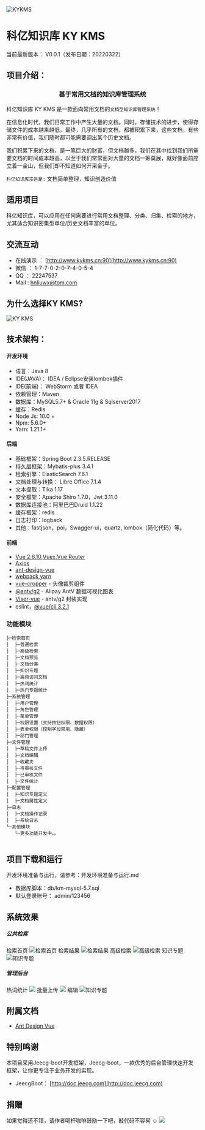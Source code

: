 
![KYKMS](./Docs/Pics/logo_keyi.png "科亿文档知识库管理系统")

科亿知识库 KY KMS
===============
当前最新版本： V0.0.1（发布日期：20220322）

项目介绍：
-----------------------------------

<h3 align="center">基于常用文档的知识库管理系统</h3>

科亿知识库 KY KMS 是一款面向常用文档的`文档型知识库管理系统`！

在信息化时代，我们日常工作中产生大量的文档。同时，存储技术的进步，使得存储文件的成本越来越低。最终，几乎所有的文档，都被积累下来，这些文档，有些非常有价值，我们随时都可能需要调出某个历史文档。

我们积累下来的文档，是一笔巨大的财富，但文档越多，我们在其中找到我们所需要文档的时间成本越高，以至于我们常常面对大量的文档一筹莫展，就好像面前座立着一金山，但我们却不知道如何开采金子。

`科亿知识库宗旨是:` 文档简单整理，知识创造价值


适用项目
-----------------------------------
科亿知识库，可以应用在任何需要进行常用文档整理、分类、归集、检索的地方，尤其适合知识密集型单位/历史文档丰富的单位。




交流互动
-----------------------------------

- 在线演示 ：  [http://www.kykms.cn:90](http://www.kykms.cn:90)
- 微信 ：  1-7-7-0-2-0-7-4-0-5-4
- QQ ： 22247537
- Mail : hnliuwx@tom.com

为什么选择KY KMS?
-----------------------------------
![KY KMS](./Docs/Pics/advantage_kms.png)
 

技术架构：
-----------------------------------
#### 开发环境
- 语言：Java 8
- IDE(JAVA)： IDEA / Eclipse安装lombok插件 
- IDE(前端)： WebStorm 或者 IDEA
- 依赖管理：Maven
- 数据库：MySQL5.7+  &  Oracle 11g & Sqlserver2017
- 缓存：Redis
- Node Js: 10.0 +
- Npm: 5.6.0+
- Yarn: 1.21.1+ 

#### 后端
- 基础框架：Spring Boot 2.3.5.RELEASE
- 持久层框架：Mybatis-plus 3.4.1
- 检索引擎：ElasticSearch 7.6.1
- 文档处理与转换： Libre Office 7.1.4
- 文本提取：Tika 1.17
- 安全框架：Apache Shiro 1.7.0，Jwt 3.11.0  
- 数据库连接池：阿里巴巴Druid 1.1.22 
- 缓存框架：redis 
- 日志打印：logback 
- 其他：fastjson，poi，Swagger-ui，quartz, lombok（简化代码）等。


#### 前端
 
- [Vue 2.6.10](https://cn.vuejs.org/),[Vuex](https://vuex.vuejs.org/zh/),[Vue Router](https://router.vuejs.org/zh/)
- [Axios](https://github.com/axios/axios)
- [ant-design-vue](https://vuecomponent.github.io/ant-design-vue/docs/vue/introduce-cn/)
- [webpack](https://www.webpackjs.com/),[yarn](https://yarnpkg.com/zh-Hans/)
- [vue-cropper](https://github.com/xyxiao001/vue-cropper) - 头像裁剪组件
- [@antv/g2](https://antv.alipay.com/zh-cn/index.html) - Alipay AntV 数据可视化图表
- [Viser-vue](https://viserjs.github.io/docs.html#/viser/guide/installation)  - antv/g2 封装实现
- eslint，[@vue/cli 3.2.1](https://cli.vuejs.org/zh/guide)

### 功能模块
```
├─检索首页
│  ├─普通检索
│  ├─高级检索
│  ├─文档预览
│  ├─文档分类
│  ├─知识专题
│  ├─高频访问文档
│  ├─热词统计
│  ├─热门专题统计
├─系统管理
│  ├─用户管理
│  ├─角色管理
│  ├─菜单管理
│  ├─权限设置（支持按钮权限、数据权限）
│  ├─表单权限（控制字段禁用、隐藏）
│  ├─部门管理 
├─文件管理
│  ├─草稿文件上传
│  ├─文档编辑
│  ├─收藏夹
│  ├─待审核文件
│  ├─已审核文件 
│  ├─文件统计 
├─配置管理
│  ├─知识专题定义
│  ├─文档属性定义
├─日志
│  ├─文档操作记录
│  ├─系统日志 
└─其他模块
   └─更多功能开发中。。
   
```
 
项目下载和运行
----
开发环境准备与运行，请参考：开发环境准备与运行.md
- 数据库脚本：db/km-mysql-5.7.sql
- 默认登录账号： admin/123456


系统效果
----

##### 公共检索
检索首页
![检索首页](./Docs/Pics/search_home.png)
检索结果
![检索结果](./Docs/Pics/search_result.png)
高级检索
![高级检索](./Docs/Pics/search_advance.png)
知识专题
![知识专题](./Docs/Pics/km_topic.png)


##### 管理后台
热词统计
![](./Docs/Pics/home.png)
批量上传
![](./Docs/Pics/upload.png)
编辑
![知识专题](./Docs/Pics/edit.png)


附属文档
----
- [Ant Design Vue](https://www.antdv.com/docs/vue/introduce-cn)


特别鸣谢
-----------------------------------
本项目采用Jeecg-boot开发框架，Jeecg-boot，一款优秀的后台管理快速开发框架，让你更专注于业务开发的实现。
- JeecgBoot： [http://doc.jeecg.com](http://doc.jeecg.com)


## 捐赠 

如果觉得还不错，请作者喝杯咖啡鼓励一下吧，敲代码不容易 ☺
![](./Docs/Pics/QR_pay.jpg)


